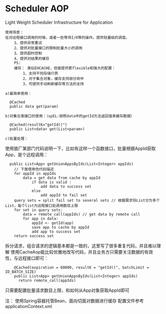# Scheduler AOP
Light Weight Scheduler Infrastructure for Application
```
使用场景：
在对远程接口调用的时候，或者一些等待I/O等的操作。提供轻量级的调度。
	1、提供异常重试
	2、提供对批量接口的限制批量大小的调用
	3、提供超时控制
	4、提供对结果的缓存
	PS:
	缓存： 类似EHCACHE，但是提供更flexible和强大的配置：
    	1、支持不同存储介质
    	2、对于集合对象，缓存支持部分命中
		3、可提供手动刷新缓存等方法的支持
```
	a)最简单使用：
```
  @Cached
  public data get(param)
```
	b)对集合类接口的使用：（spEL:按照data中的getId方法返回值来缓存数据）
```
  @Cached(resultK="getId()")
  public List<data> get(List<param>)
```
	c)批量处理：
  使用狼厂某部门代码说明一下，比如有这样一个函数接口，批量根据AppId获取App，是个远程调用：
```
  public List<App> getUnionAppsByIds(List<Integer> appIds) 
 	// 下面使用伪代码描述
 	for appId in appIds
 		data = get data from cache by appId
 			if data is valid :
 				add data to success set
 			else
 				add appId to fail set
 	query sets = split fail set to several sets // 根据需求将List分为多个List，每个list为远程接口批调用数目上限
 	for set in query sets:
 		data = remote_call(appIds) // get data by remote call
 		for app in data:
 			appId <- getId(app)
 			save app to cache by appId
 			add app to success set
 	return success set
```
 	
  拆分请求，组合请求的逻辑基本都是一致的，这里写了很多重复代码，并且难以理解
  使用CacheAop能比较优雅地改写代码，并且业务方只需要关注数据的有效性，与远程接口即可：
```
    @Cached(expiration = 60000, resultK = "getId()", batchLimit = ID_BATCH_SIZE)
    public List<App> getUnionAppsByIds(List<Integer> appIds) 
	  return remote_call(appIds)
```
只需要配置批量请求数目上限，和如何从App对象获取AppId即可

注：
使用Spring容器托管Bean，面向切面对数据进行缓存
配置文件参考applicationContext.xml

